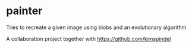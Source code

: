 # painter
Tries to recreate a given image using blobs and an evolutionary algorithm

A collaboration project together with https://github.com/kimspindel

